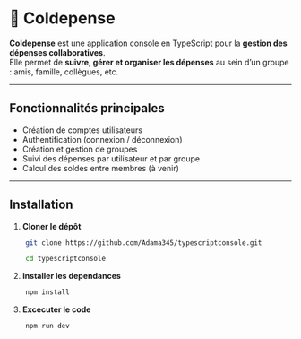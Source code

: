# 💸 Coldepense

**Coldepense** est une application console en TypeScript pour la **gestion des dépenses collaboratives**.  
Elle permet de **suivre, gérer et organiser les dépenses** au sein d’un groupe : amis, famille, collègues, etc.

---

## Fonctionnalités principales

-   Création de comptes utilisateurs
-   Authentification (connexion / déconnexion)
-   Création et gestion de groupes
-   Suivi des dépenses par utilisateur et par groupe
-   Calcul des soldes entre membres (à venir)

---

## Installation

1. **Cloner le dépôt**

```bash
    git clone https://github.com/Adama345/typescriptconsole.git

    cd typescriptconsole
```

2. **installer les dependances**

```bash
    npm install
```

3. **Excecuter le code**

```bash
    npm run dev
```
